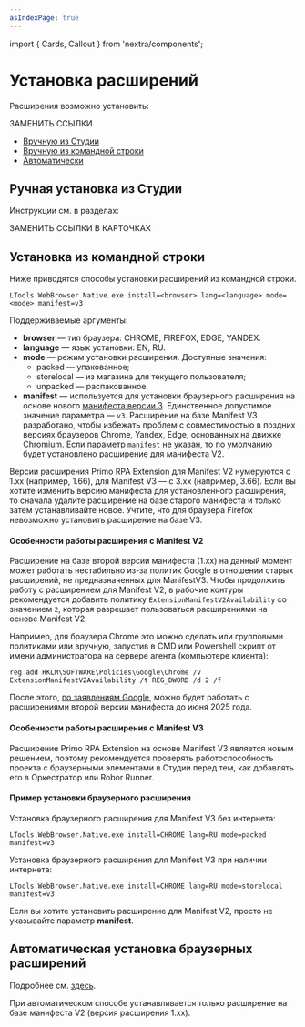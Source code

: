 ```yaml
---
asIndexPage: true
---
```


import { Cards, Callout } from 'nextra/components';

# Установка расширений

Расширения возможно установить:

ЗАМЕНИТЬ ССЫЛКИ

- [Вручную из Студии](/primo-studio/settings/plugin-install#ruchnaya-ustanovka-iz-studii) 
- [Вручную из командной строки](/primo-studio/settings/plugin-install#ustanovka-iz-komandnoi-stroki) 
- [Автоматически](/primo-studio/settings/autoinstall-browser-extension) 

## Ручная установка из Студии

Инструкции см. в разделах:

ЗАМЕНИТЬ ССЫЛКИ В КАРТОЧКАХ

<Cards>
  <Cards.Card title="Chrome" href="./plugin-install/chrome" />  
  <Cards.Card title="FireFox" href="./plugin-install/firefox" />  
  <Cards.Card title="Edge" href="./plugin-install/edge" />  
  <Cards.Card title="Yandex" href="./plugin-install/yandex" />  
 
</Cards>

## Установка из командной строки

Ниже приводятся способы установки расширений из командной строки.

```
LTools.WebBrowser.Native.exe install=<browser> lang=<language> mode=<mode> manifest=v3
```

Поддерживаемые аргументы:

- **browser** — тип браузера: CHROME, FIREFOX, EDGE, YANDEX.
- **language** — язык установки: EN, RU.
- **mode** — режим установки расширения. Доступные значения:
  - packed — упакованное;
  - storelocal — из магазина для текущего пользователя;
  - unpacked — распакованное.
- **manifest** — используется для установки браузерного расширения на основе нового [манифеста версии 3](https://developer.chrome.com/docs/extensions/develop/migrate/what-is-mv3?hl=ru). Единственное допустимое значение параметра — `v3`. Расширение на базе Manifest V3 разработано, чтобы избежать проблем с совместимостью в поздних версиях браузеров Chrome, Yandex, Edge, основанных на движке Chromium. Если параметр `manifest` не указан, то по умолчанию будет установлено расширение для манифеста V2.

<Callout type="info" emoji="ℹ️">
  Версии расширения Primo RPA Extension для Manifest V2 нумеруются с 1.xx
  (например, 1.66), для Manifest V3 — с 3.xx (например, 3.66).
</Callout>

<Callout type="warning" emoji="⚠️">
  Если вы хотите изменить версию манифеста для установленного расширения, то
  сначала удалите расширение на базе старого манифеста и только затем
  устанавливайте новое. Учтите, что для браузера Firefox невозможно установить
  расширение на базе V3.
</Callout>

#### Особенности работы расширения с Manifest V2

Расширение на базе второй версии манифеста (1.xx) на данный момент может работать нестабильно из-за политик Google в отношении старых расширений, не предназначенных для ManifestV3. Чтобы продолжить работу с расширением для Manifest V2, в рабочие контуры рекомендуется добавить политику `ExtensionManifestV2Availability` со значением `2`, которая разрешает пользоваться расширениями на основе Manifest V2.

Например, для браузера Chrome это можно сделать или групповыми политиками или вручную, запустив в CMD или Powershell скрипт от имени администратора на сервере агента (компьютере клиента):

```
reg add HKLM\SOFTWARE\Policies\Google\Chrome /v ExtensionManifestV2Availability /t REG_DWORD /d 2 /f
```

После этого, [по заявлениям Google](https://chromeenterprise.google/policies/?hl=ru#ExtensionManifestV2Availability), можно будет работать с расширениями второй версии манифеста до июня 2025 года.

#### Особенности работы расширения с Manifest V3

Расширение Primo RPA Extension на основе Manifest V3 является новым решением, поэтому рекомендуется проверять работоспособность проекта с браузерными элементами в Студии перед тем, как добавлять его в Оркестратор или Robor Runner.

#### Пример установки браузерного расширения

Установка браузерного расширения для Manifest V3 без интернета:

```
LTools.WebBrowser.Native.exe install=CHROME lang=RU mode=packed manifest=v3
```

Установка браузерного расширения для Manifest V3 при наличии интернета:

```
LTools.WebBrowser.Native.exe install=CHROME lang=RU mode=storelocal manifest=v3
```

Если вы хотите установить расширение для Manifest V2, просто не указывайте параметр **manifest**.


## Автоматическая установка браузерных расширений

Подробнее см. [здесь](/primo-studio/settings/autoinstall-browser-extension).

<Callout type="info" emoji="ℹ️">
  При автоматическом способе устанавливается только расширение на базе манифеста
  V2 (версия расширения 1.xx).
</Callout>
